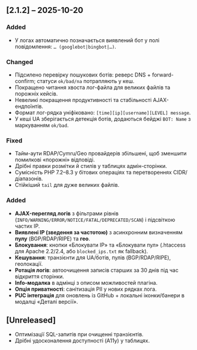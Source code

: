 ## [2.1.2] – 2025-10-20
### Added
- У логах автоматично позначається виявлений бот у полі повідомлення: `… (googlebot|bingbot|…)`.

### Changed
- Підсилено перевірку пошукових ботів: реверс DNS + forward-confirm; статуси `ok/bad/na` потрапляють у кеш.
- Покращено читання хвоста лог-файла для великих файлів та порожніх кейсів.
- Невеликі покращення продуктивності та стабільності AJAX-ендпоїнтів.
- Формат лог-рядка уніфіковано: `[time][ip][username][LEVEL] message`.
- У кеші UA зберігається детекція ботів, додаються бейджі `BOT: Name` з маркуванням `ok/bad`.

### Fixed
- Тайм-аути RDAP/Cymru/Geo провайдерів збільшені, щоб зменшити помилкові «порожні» відповіді.
- Дрібні правки розмітки й стилів у таблицях адмін-сторінки.
- Сумісність PHP 7.2–8.3 у бітових операціях та перетвореннях CIDR/діапазонів.
- Стійкіший `tail` для дуже великих файлів.

### Added
- **AJAX-перегляд логів** з фільтрами рівнів (`INFO/WARNING/ERROR/NOTICE/FATAL/DEPRECATED/SCAN`) і підсвіткою частих IP.
- **Виявлені IP (зведення за частотою)** з асинхронним визначенням **пулу** (BGP/RDAP/RIPE) та **гео**.
- **Блокування**: кнопки «Блокувати IP» та «Блокувати пул» (.htaccess для Apache 2.2/2.4, або `blocked_ips.txt` як fallback).
- **Кешування**: транзієнти для UA/ботів, пулів (BGP/RDAP/RIPE), геолокації.
- **Ротація логів**: автоочищення записів старших за 30 днів під час відкриття сторінки.
- **Info-модалка** в адмінці з описом можливостей плагіна.
- **Опція приватності**: санітизація PII у нових рядках лога.
- **PUC інтеграція** для оновлень із GitHub + локальні іконки/банери в модалці «Деталі версії».

## [Unreleased]
- Оптимізації SQL-запитів при очищенні транзієнтів.
- Дрібні удосконалення доступності (A11y) у таблицях.
